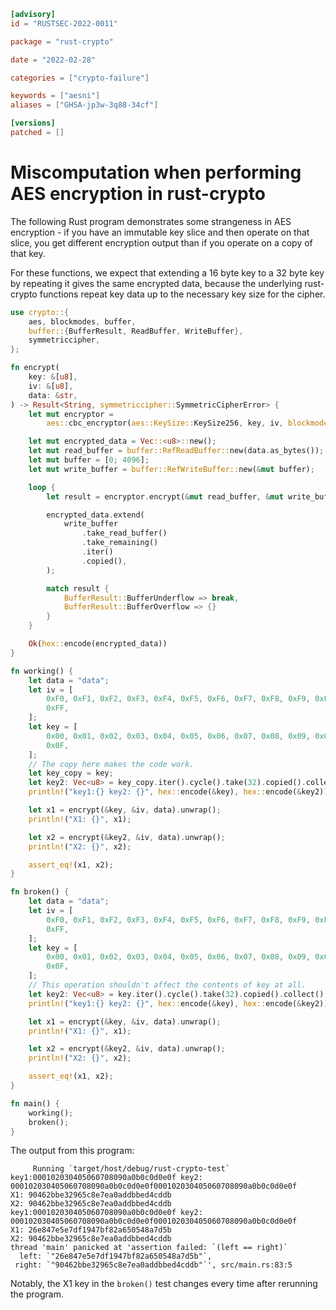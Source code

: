 ```toml
[advisory]
id = "RUSTSEC-2022-0011"

package = "rust-crypto"

date = "2022-02-28"

categories = ["crypto-failure"]

keywords = ["aesni"]
aliases = ["GHSA-jp3w-3q88-34cf"]

[versions]
patched = []
```

# Miscomputation when performing AES encryption in rust-crypto

The following Rust program demonstrates some strangeness in AES encryption - if you have an immutable key slice and then operate on that slice, you get different encryption output than if you operate on a copy of that key.

For these functions, we expect that extending a 16 byte key to a 32 byte key by repeating it gives the same encrypted data, because the underlying rust-crypto functions repeat key data up to the necessary key size for the cipher.

```rust
use crypto::{
    aes, blockmodes, buffer,
    buffer::{BufferResult, ReadBuffer, WriteBuffer},
    symmetriccipher,
};

fn encrypt(
    key: &[u8],
    iv: &[u8],
    data: &str,
) -> Result<String, symmetriccipher::SymmetricCipherError> {
    let mut encryptor =
        aes::cbc_encryptor(aes::KeySize::KeySize256, key, iv, blockmodes::PkcsPadding);

    let mut encrypted_data = Vec::<u8>::new();
    let mut read_buffer = buffer::RefReadBuffer::new(data.as_bytes());
    let mut buffer = [0; 4096];
    let mut write_buffer = buffer::RefWriteBuffer::new(&mut buffer);

    loop {
        let result = encryptor.encrypt(&mut read_buffer, &mut write_buffer, true)?;

        encrypted_data.extend(
            write_buffer
                .take_read_buffer()
                .take_remaining()
                .iter()
                .copied(),
        );

        match result {
            BufferResult::BufferUnderflow => break,
            BufferResult::BufferOverflow => {}
        }
    }

    Ok(hex::encode(encrypted_data))
}

fn working() {
    let data = "data";
    let iv = [
        0xF0, 0xF1, 0xF2, 0xF3, 0xF4, 0xF5, 0xF6, 0xF7, 0xF8, 0xF9, 0xFA, 0xFB, 0xFC, 0xFD, 0xFE,
        0xFF,
    ];
    let key = [
        0x00, 0x01, 0x02, 0x03, 0x04, 0x05, 0x06, 0x07, 0x08, 0x09, 0x0A, 0x0B, 0x0C, 0x0D, 0x0E,
        0x0F,
    ];
    // The copy here makes the code work.
    let key_copy = key;
    let key2: Vec<u8> = key_copy.iter().cycle().take(32).copied().collect();
    println!("key1:{} key2: {}", hex::encode(&key), hex::encode(&key2));

    let x1 = encrypt(&key, &iv, data).unwrap();
    println!("X1: {}", x1);

    let x2 = encrypt(&key2, &iv, data).unwrap();
    println!("X2: {}", x2);

    assert_eq!(x1, x2);
}

fn broken() {
    let data = "data";
    let iv = [
        0xF0, 0xF1, 0xF2, 0xF3, 0xF4, 0xF5, 0xF6, 0xF7, 0xF8, 0xF9, 0xFA, 0xFB, 0xFC, 0xFD, 0xFE,
        0xFF,
    ];
    let key = [
        0x00, 0x01, 0x02, 0x03, 0x04, 0x05, 0x06, 0x07, 0x08, 0x09, 0x0A, 0x0B, 0x0C, 0x0D, 0x0E,
        0x0F,
    ];
    // This operation shouldn't affect the contents of key at all.
    let key2: Vec<u8> = key.iter().cycle().take(32).copied().collect();
    println!("key1:{} key2: {}", hex::encode(&key), hex::encode(&key2));

    let x1 = encrypt(&key, &iv, data).unwrap();
    println!("X1: {}", x1);

    let x2 = encrypt(&key2, &iv, data).unwrap();
    println!("X2: {}", x2);

    assert_eq!(x1, x2);
}

fn main() {
    working();
    broken();
}
```

The output from this program:

```shell
     Running `target/host/debug/rust-crypto-test`
key1:000102030405060708090a0b0c0d0e0f key2: 000102030405060708090a0b0c0d0e0f000102030405060708090a0b0c0d0e0f
X1: 90462bbe32965c8e7ea0addbbed4cddb
X2: 90462bbe32965c8e7ea0addbbed4cddb
key1:000102030405060708090a0b0c0d0e0f key2: 000102030405060708090a0b0c0d0e0f000102030405060708090a0b0c0d0e0f
X1: 26e847e5e7df1947bf82a650548a7d5b
X2: 90462bbe32965c8e7ea0addbbed4cddb
thread 'main' panicked at 'assertion failed: `(left == right)`
  left: `"26e847e5e7df1947bf82a650548a7d5b"`,
 right: `"90462bbe32965c8e7ea0addbbed4cddb"`', src/main.rs:83:5
```

Notably, the X1 key in the `broken()` test changes every time after rerunning the program.

